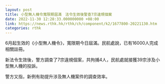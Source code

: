 ```yaml
---
layout: post
title: 小型無人機令寬限期屆滿　法令生效後警查7宗違規個案
date: 2022-11-30 12:28:33.000000000 +08:00
link: https://news.rthk.hk/rthk/ch/component/k2/1677800-20221130.htm
categories: rthk
---
```


6月起生效的《小型無人機令》，寬限期今日屆滿。民航處說，已有16000人完成相關註冊。

新法令生效後，警方調查了7宗違規個案，共拘捕4人，民航處就接獲39宗涉及小型無人機的投訴。

警方又指，新例有助提升涉及無人機案件的調查效率。

